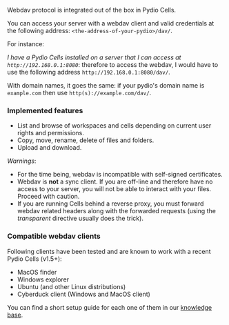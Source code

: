 
Webdav protocol is integrated out of the box in Pydio Cells.

You can access your server with a webdav client and valid credentials at the following address: `<the-address-of-your-pydio>/dav/`.

For instance:

_I have a Pydio Cells installed on a server that I can access at `http://192.168.0.1:8080`_: therefore to access the webdav, I would have to use the following address `http://192.168.0.1:8080/dav/`.  

With domain names, it goes the same: if your pydio's domain name is `example.com` then use `http(s)://example.com/dav/`.

### Implemented features

- List and browse of workspaces and cells depending on current user rights and permissions.
- Copy, move, rename, delete of files and folders.
- Upload and download.

*Warnings*:

- For the time being, webdav is incompatible with self-signed certificates.
- Webdav is **not** a sync client. If you are off-line and therefore have no access to your server, you will not be able to interact with your files. Proceed with caution.
- If you are running Cells behind a reverse proxy, you must forward webdav related headers along with the forwarded requests (using the _transparent_ directive usually does the trick). 

### Compatible webdav clients

Following clients have been tested and are known to work with a recent Pydio Cells (v1.5+): 

- MacOS finder
- Windows explorer
- Ubuntu (and other Linux distributions)
- Cyberduck client (Windows and MacOS client)

You can find a short setup guide for each one of them in our [knowledge base](https://pydio.com/en/docs/kb/miscellaneous/use-webdav-clients).
